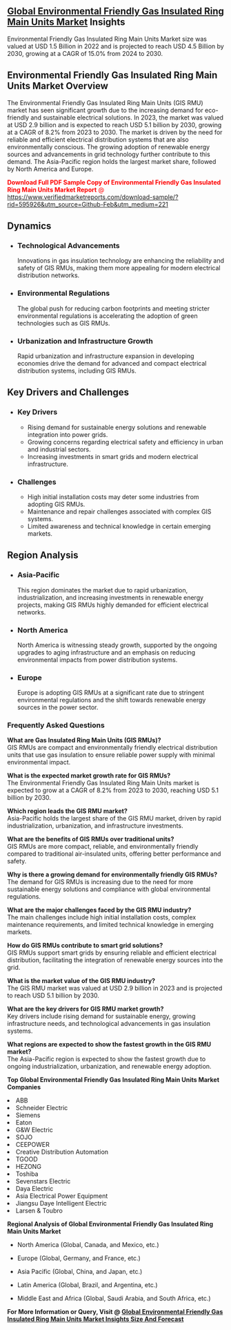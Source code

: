 <h2><a href="https://www.verifiedmarketreports.com/download-sample/?rid=595926&amp;utm_source=Github&amp;utm_medium=221" target="_blank">Global Environmental Friendly Gas Insulated Ring Main Units Market</a> Insights</h2><p>Environmental Friendly Gas Insulated Ring Main Units Market size was valued at USD 1.5 Billion in 2022 and is projected to reach USD 4.5 Billion by 2030, growing at a CAGR of 15.0% from 2024 to 2030.</p><p> <h2>Environmental Friendly Gas Insulated Ring Main Units Market Overview</h2> <p>The Environmental Friendly Gas Insulated Ring Main Units (GIS RMU) market has seen significant growth due to the increasing demand for eco-friendly and sustainable electrical solutions. In 2023, the market was valued at USD 2.9 billion and is expected to reach USD 5.1 billion by 2030, growing at a CAGR of 8.2% from 2023 to 2030. The market is driven by the need for reliable and efficient electrical distribution systems that are also environmentally conscious. The growing adoption of renewable energy sources and advancements in grid technology further contribute to this demand. The Asia-Pacific region holds the largest market share, followed by North America and Europe. <p><span class=""><span style="color: #ff0000;"><strong>Download Full PDF Sample Copy of Environmental Friendly Gas Insulated Ring Main Units Market Report</strong> @ </span><a href="https://www.verifiedmarketreports.com/download-sample/?rid=595926&amp;utm_source=Github-Feb&amp;utm_medium=221" target="_blank">https://www.verifiedmarketreports.com/download-sample/?rid=595926&amp;utm_source=Github-Feb&amp;utm_medium=221</a></span></p></p> <h2>Dynamics</h2> <ul> <li><h3>Technological Advancements</h3> Innovations in gas insulation technology are enhancing the reliability and safety of GIS RMUs, making them more appealing for modern electrical distribution networks.</li> <li><h3>Environmental Regulations</h3> The global push for reducing carbon footprints and meeting stricter environmental regulations is accelerating the adoption of green technologies such as GIS RMUs.</li> <li><h3>Urbanization and Infrastructure Growth</h3> Rapid urbanization and infrastructure expansion in developing economies drive the demand for advanced and compact electrical distribution systems, including GIS RMUs.</li> </ul> <h2>Key Drivers and Challenges</h2> <ul> <li><h3>Key Drivers</h3> <ul> <li>Rising demand for sustainable energy solutions and renewable integration into power grids.</li> <li>Growing concerns regarding electrical safety and efficiency in urban and industrial sectors.</li> <li>Increasing investments in smart grids and modern electrical infrastructure.</li> </ul> </li> <li><h3>Challenges</h3> <ul> <li>High initial installation costs may deter some industries from adopting GIS RMUs.</li> <li>Maintenance and repair challenges associated with complex GIS systems.</li> <li>Limited awareness and technical knowledge in certain emerging markets.</li> </ul> </li> </ul> <h2>Region Analysis</h2> <ul> <li><h3>Asia-Pacific</h3> This region dominates the market due to rapid urbanization, industrialization, and increasing investments in renewable energy projects, making GIS RMUs highly demanded for efficient electrical networks.</li> <li><h3>North America</h3> North America is witnessing steady growth, supported by the ongoing upgrades to aging infrastructure and an emphasis on reducing environmental impacts from power distribution systems.</li> <li><h3>Europe</h3> Europe is adopting GIS RMUs at a significant rate due to stringent environmental regulations and the shift towards renewable energy sources in the power sector.</li> </ul> <h3>Frequently Asked Questions</h3> <p><strong>What are Gas Insulated Ring Main Units (GIS RMUs)?</strong><br>GIS RMUs are compact and environmentally friendly electrical distribution units that use gas insulation to ensure reliable power supply with minimal environmental impact.</p> <p><strong>What is the expected market growth rate for GIS RMUs?</strong><br>The Environmental Friendly Gas Insulated Ring Main Units market is expected to grow at a CAGR of 8.2% from 2023 to 2030, reaching USD 5.1 billion by 2030.</p> <p><strong>Which region leads the GIS RMU market?</strong><br>Asia-Pacific holds the largest share of the GIS RMU market, driven by rapid industrialization, urbanization, and infrastructure investments.</p> <p><strong>What are the benefits of GIS RMUs over traditional units?</strong><br>GIS RMUs are more compact, reliable, and environmentally friendly compared to traditional air-insulated units, offering better performance and safety.</p> <p><strong>Why is there a growing demand for environmentally friendly GIS RMUs?</strong><br>The demand for GIS RMUs is increasing due to the need for more sustainable energy solutions and compliance with global environmental regulations.</p> <p><strong>What are the major challenges faced by the GIS RMU industry?</strong><br>The main challenges include high initial installation costs, complex maintenance requirements, and limited technical knowledge in emerging markets.</p> <p><strong>How do GIS RMUs contribute to smart grid solutions?</strong><br>GIS RMUs support smart grids by ensuring reliable and efficient electrical distribution, facilitating the integration of renewable energy sources into the grid.</p> <p><strong>What is the market value of the GIS RMU industry?</strong><br>The GIS RMU market was valued at USD 2.9 billion in 2023 and is projected to reach USD 5.1 billion by 2030.</p> <p><strong>What are the key drivers for GIS RMU market growth?</strong><br>Key drivers include rising demand for sustainable energy, growing infrastructure needs, and technological advancements in gas insulation systems.</p> <p><strong>What regions are expected to show the fastest growth in the GIS RMU market?</strong><br>The Asia-Pacific region is expected to show the fastest growth due to ongoing industrialization, urbanization, and renewable energy adoption.</p> </p><p><strong>Top Global Environmental Friendly Gas Insulated Ring Main Units Market Companies</strong></p><div data-test-id=""><p><li>ABB</li><li> Schneider Electric</li><li> Siemens</li><li> Eaton</li><li> G&W Electric</li><li> SOJO</li><li> CEEPOWER</li><li> Creative Distribution Automation</li><li> TGOOD</li><li> HEZONG</li><li> Toshiba</li><li> Sevenstars Electric</li><li> Daya Electric</li><li> Asia Electrical Power Equipment</li><li> Jiangsu Daye Intelligent Electric</li><li> Larsen & Toubro</li></p><div><strong>Regional Analysis of&nbsp;Global Environmental Friendly Gas Insulated Ring Main Units Market</strong></div><ul><li dir="ltr"><p dir="ltr">North America&nbsp;(Global, Canada, and Mexico, etc.)</p></li><li dir="ltr"><p dir="ltr">Europe (Global, Germany, and France, etc.)</p></li><li dir="ltr"><p dir="ltr">Asia Pacific&nbsp;(Global, China, and Japan, etc.)</p></li><li dir="ltr"><p dir="ltr">Latin America&nbsp;(Global, Brazil, and Argentina, etc.)</p></li><li dir="ltr">Middle East and Africa&nbsp;(Global, Saudi Arabia, and South Africa, etc.)</li></ul><p><strong>For More Information or Query, Visit @&nbsp;</strong><strong><a href="https://www.verifiedmarketreports.com/product/environmental-friendly-gas-insulated-ring-main-units-market/?utm_source=Github&amp;utm_medium=221" target="_blank">Global Environmental Friendly Gas Insulated Ring Main Units Market Insights Size And Forecast</a></strong></p></div>
